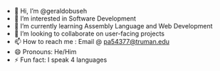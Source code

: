 - 👋 Hi, I’m @geraldobuseh
- 👀 I’m interested in Software Development
- 🌱 I’m currently learning Assembly Language and Web Development
- 💞️ I’m looking to collaborate on user-facing projects
- 📫 How to reach me : Email @ pa54377@truman.edu
- 😄 Pronouns: He/Him
- ⚡ Fun fact: I speak 4 languages

<!---
geraldobuseh/geraldobuseh is a ✨ special ✨ repository because its `README.md` (this file) appears on your GitHub profile.
You can click the Preview link to take a look at your changes.
--->
